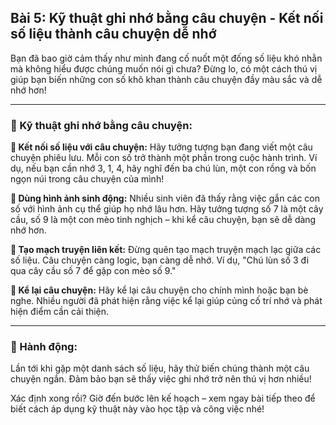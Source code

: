 ## Bài 5: Kỹ thuật ghi nhớ bằng câu chuyện - Kết nối số liệu thành câu chuyện dễ nhớ

Bạn đã bao giờ cảm thấy như mình đang cố nuốt một đống số liệu khó nhằn mà không hiểu được chúng muốn nói gì chưa? Đừng lo, có một cách thú vị giúp bạn biến những con số khô khan thành câu chuyện đầy màu sắc và dễ nhớ hơn!

---

### 📌 Kỹ thuật ghi nhớ bằng câu chuyện:

**🔹 Kết nối số liệu với câu chuyện:**
Hãy tưởng tượng bạn đang viết một câu chuyện phiêu lưu. Mỗi con số trở thành một phần trong cuộc hành trình. Ví dụ, nếu bạn cần nhớ 3, 1, 4, hãy nghĩ đến ba chú lùn, một con rồng và bốn ngọn núi trong câu chuyện của mình!

**🔹 Dùng hình ảnh sinh động:**
Nhiều sinh viên đã thấy rằng việc gắn các con số với hình ảnh cụ thể giúp họ nhớ lâu hơn. Hãy tưởng tượng số 7 là một cây cầu, số 9 là một con mèo tinh nghịch – khi kể câu chuyện, bạn sẽ dễ dàng nhớ hơn.

**🔹 Tạo mạch truyện liên kết:**
Đừng quên tạo mạch truyện mạch lạc giữa các số liệu. Câu chuyện càng logic, bạn càng dễ nhớ. Ví dụ, "Chú lùn số 3 đi qua cây cầu số 7 để gặp con mèo số 9."

**🔹 Kể lại câu chuyện:**
Hãy kể lại câu chuyện cho chính mình hoặc bạn bè nghe. Nhiều người đã phát hiện rằng việc kể lại giúp củng cố trí nhớ và phát hiện điểm cần cải thiện.

---

### 🚀 Hành động:

Lần tới khi gặp một danh sách số liệu, hãy thử biến chúng thành một câu chuyện ngắn. Đảm bảo bạn sẽ thấy việc ghi nhớ trở nên thú vị hơn nhiều!

Xác định xong rồi? Giờ đến bước lên kế hoạch – xem ngay bài tiếp theo để biết cách áp dụng kỹ thuật này vào học tập và công việc nhé!